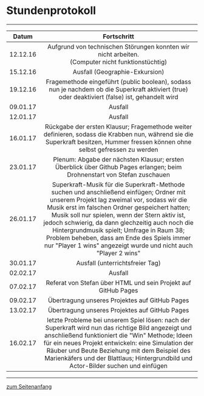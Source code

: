 <h1 style="color:Navy;"><a id="Übe">Stundenprotokoll</a></h1>

<hr>

<table>
<thead>
<tr>
<th>Datum</th>
<th align="center">Fortschritt</th>
</tr>
</thead>
<tbody>
<tr>
<td>12.12.16</td>
<td align="center">Aufgrund von technischen Störungen konnten wir nicht arbeiten.<br>(Computer nicht funktionstüchtig)</td>
</tr>
<tr>
<td>15.12.16</td>
<td align="center">Ausfall (Geographie-Exkursion)</td>
</tr>
<tr>
<td>19.12.16</td>
<td align="center">Fragemethode eingeführt (public boolean), sodass nun je nachdem ob die Superkraft aktiviert (true) oder deaktiviert (false) ist, gehandelt wird</td>
</tr>
<tr>
<td>09.01.17</td>
<td align="center">Ausfall</td>
</tr>
<tr>
<td>12.01.17</td>
<td align="center">Ausfall</td>
</tr>
<tr>
<td>16.01.17</td>
<td align="center">Rückgabe der ersten Klausur; Fragemethode weiter definieren, sodass die Krabben nun, während sie die Superkraft besitzen, Hummer fressen können ohne selbst gefressen zu werden </td>
</tr>
<tr>
<td>23.01.17</td>
<td align="center">Plenum: Abgabe der nächsten Klausur; ersten Überblick über Github Pages erlangen; beim Drohnenstart von Stefan zuschauen</td>
</tr>
<tr>
<td>26.01.17</td>
<td align="center">Superkraft-Musik für die Superkraft-Methode suchen und anschließend einfügen; Ordner mit unserem Projekt lag zweimal vor, sodass wir die Musik erst im falschen Ordner gespeichert hatten; Musik soll nur spielen, wenn der Stern aktiv ist, jedoch schwierig, da dann glechzeitig auch noch die Hintergrundmusik spielt; Umfrage in Raum 38; Problem beheben, dass am Ende des Spiels immer nur "Player 1 wins" angezeigt wurde und nicht auch "Player 2 wins"</td>
</tr>
<tr>
<td>30.01.17</td>
<td align="center">Ausfall (unterrichtsfreier Tag)</td>
</tr>
<tr>
<td>02.02.17</td>
<td align="center">Ausfall</td>
</tr>
<tr>
<td>07.02.17</td>
<td align="center">Referat von Stefan über HTML und sein Projekt auf GitHub Pages</td>
</tr>
<tr>
<td>09.02.17</td>
<td align="center">Übertragung unseres Projektes auf GitHub Pages</td>
</tr>
<tr>
<td>13.02.17</td>
<td align="center">Übertragung unseres Projektes auf GitHub Pages</td>
</tr>
<tr>
<td>16.02.17</td>
<td align="center">letzte Probleme bei unserem Spiel lösen: nach der Superkraft wird nun das richtige Bild angezeigt und anschließend funktioniert die "Win" Methode; Ideen für ein neues Projekt entwickeln: eine Simulation der Räuber und Beute Beziehung mit dem Beispiel des Marienkäfers und der Blattlaus; Hintergrundbild und Actor-Bilder suchen und einfügen</td>
</tr>
</tbody>
</table>

<hr>

<p style="color:CadetBlue;"><a href="#Übe">zum Seitenanfang</a></p>

